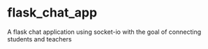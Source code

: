 # flask_chat_app
A flask chat application using socket-io with the goal of connecting students and teachers
